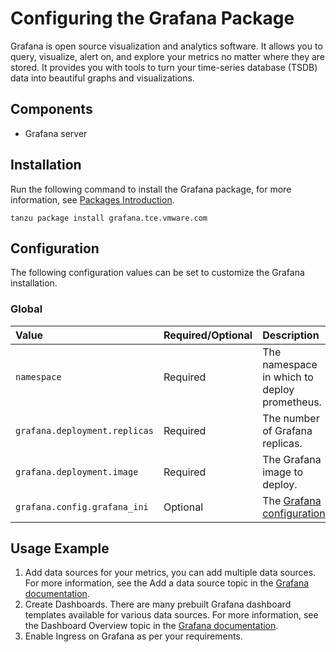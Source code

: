 # Configuring the Grafana Package

Grafana is open source visualization and analytics software. It allows you to query, visualize, alert on, and explore your metrics no matter where they are stored. It provides you with tools to turn your time-series database (TSDB) data into beautiful graphs and visualizations.

## Components

- Grafana server

## Installation
Run the following command to install the Grafana package, for more information, see [Packages Introduction](packages-intro.md).

```shell
tanzu package install grafana.tce.vmware.com
```
## Configuration

The following configuration values can be set to customize the Grafana installation.

### Global

| Value | Required/Optional | Description |
|:-------|:-------------------|:-------------|
| `namespace` | Required | The namespace in which to deploy prometheus. |
| `grafana.deployment.replicas` | Required | The number of Grafana replicas. |
| `grafana.deployment.image` | Required | The Grafana image to deploy. |
| `grafana.config.grafana_ini` | Optional | The [Grafana configuration](https://github.com/grafana/grafana/blob/master/conf/defaults.ini). |

## Usage Example

1. Add data sources for your metrics, you can add multiple data sources. For more information, see the Add a data source topic in the [Grafana documentation](https://grafana.com/docs/grafana/latest/datasources/add-a-data-source/).
2. Create Dashboards. There are many prebuilt Grafana dashboard templates available for various data sources. For more information, see the Dashboard Overview topic in the [Grafana documentation](https://grafana.com/grafana/dashboards).
3. Enable Ingress on Grafana as per your requirements.
